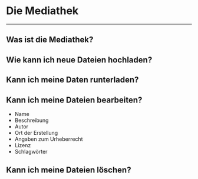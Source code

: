 # Die Mediathek

- - - 


## Was ist die Mediathek?

## Wie kann ich neue Dateien hochladen?

## Kann ich meine Daten runterladen?

## Kann ich meine Dateien bearbeiten?

* Name
* Beschreibung
* Autor
* Ort der Erstellung
* Angaben zum Urheberrecht
* Lizenz
* Schlagwörter

## Kann ich meine Dateien löschen?

